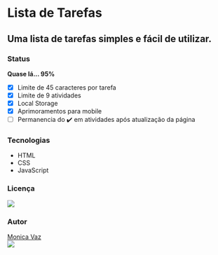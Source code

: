 # Lista de Tarefas 
## Uma lista de tarefas simples e fácil de utilizar.

### Status
**Quase lá... 95%**
- [x] Limite de 45 caracteres por tarefa
- [x] Limite de 9 atividades 
- [x] Local Storage
- [x] Aprimoramentos para mobile
- [ ] Permanencia do ✔️ em atividades após atualização da página

### Tecnologias
- HTML
- CSS
- JavaScript

### Licença
<img src="https://img.shields.io/badge/license-MIT-blue"> </img>

### Autor

<a href="https://github.com/M0nicaVaz">Monica Vaz</a>\
<img src="https://img.shields.io/badge/GMAIL-contatomonicavaz%40gmail.com-red"> </img>

